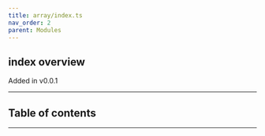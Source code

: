 ```yaml
---
title: array/index.ts
nav_order: 2
parent: Modules
---
```


## index overview

Added in v0.0.1

---

<h2 class="text-delta">Table of contents</h2>

---
